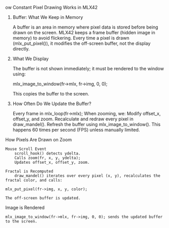 ow Constant Pixel Drawing Works in MLX42
1. Buffer: What We Keep in Memory

    A buffer is an area in memory where pixel data is stored before being drawn on the screen.
    MLX42 keeps a frame buffer (hidden image in memory) to avoid flickering.
    Every time a pixel is drawn (mlx_put_pixel()), it modifies the off-screen buffer, not the display directly.

2. What We Display

    The buffer is not shown immediately; it must be rendered to the window using:

    mlx_image_to_window(fr->mlx, fr->img, 0, 0);

    This copies the buffer to the screen.

3. How Often Do We Update the Buffer?

    Every frame in mlx_loop(fr->mlx);
    When zooming, we:
        Modify offset_x, offset_y, and zoom.
        Recalculate and redraw every pixel in draw_mandel().
        Refresh the buffer using mlx_image_to_window().
    This happens 60 times per second (FPS) unless manually limited.

How Pixels Are Drawn on Zoom

    Mouse Scroll Event
        scroll_hook() detects ydelta.
        Calls zoom(fr, x, y, ydelta);
        Updates offset_x, offset_y, zoom.

    Fractal is Recomputed
        draw_mandel() iterates over every pixel (x, y), recalculates the fractal color, and calls:

    mlx_put_pixel(fr->img, x, y, color);

    The off-screen buffer is updated.

Image is Rendered

    mlx_image_to_window(fr->mlx, fr->img, 0, 0); sends the updated buffer to the screen.